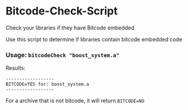 # Bitcode-Check-Script
Check your libraries if they have Bitcode embedded

Use this script to determine if libraries contain bitcode embedded code


### Usage: ```bitcodeCheck "boost_system.a" ```

Results:
```
------------------
BITCODE=YES for: boost_system.a
------------------
```


For a archive that is not bitcode, it will return ```BITCODE=NO```
